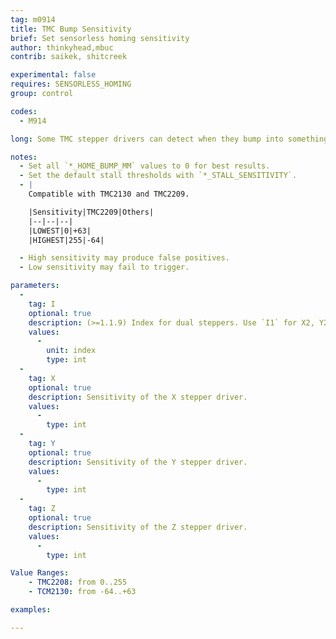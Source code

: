 ```yaml
---
tag: m0914
title: TMC Bump Sensitivity
brief: Set sensorless homing sensitivity
author: thinkyhead,mbuc
contrib: saikek, shitcreek

experimental: false
requires: SENSORLESS_HOMING
group: control

codes:
  - M914

long: Some TMC stepper drivers can detect when they bump into something that causes them to stop moving. This feature is so sensitive that it can actually take the place of traditional endstops. Use this command to set the bump sensitivity for the X, Y, and Z stepper drivers.

notes:
  - Set all `*_HOME_BUMP_MM` values to 0 for best results.
  - Set the default stall thresholds with `*_STALL_SENSITIVITY`.
  - |
    Compatible with TMC2130 and TMC2209.

    |Sensitivity|TMC2209|Others|
    |--|--|--|
    |LOWEST|0|+63|
    |HIGHEST|255|-64|

  - High sensitivity may produce false positives.
  - Low sensitivity may fail to trigger.

parameters:
  -
    tag: I
    optional: true
    description: (>=1.1.9) Index for dual steppers. Use `I1` for X2, Y2, and/or Z2.
    values:
      -
        unit: index
        type: int
  -
    tag: X
    optional: true
    description: Sensitivity of the X stepper driver.
    values:
      -
        type: int
  -
    tag: Y
    optional: true
    description: Sensitivity of the Y stepper driver.
    values:
      -
        type: int
  -
    tag: Z
    optional: true
    description: Sensitivity of the Z stepper driver. 
    values:
      -
        type: int

Value Ranges:
    - TMC2208: from 0..255
    - TCM2130: from -64..+63

examples:

---
```


